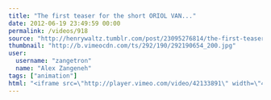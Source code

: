 ```yaml
---
title: "The first teaser for the short ORIOL VAN..."
date: 2012-06-19 23:49:59 00:00
permalink: /videos/918
source: "http://henrywaltz.tumblr.com/post/23095276814/the-first-teaser-for-the-short-oriol-vandela"
thumbnail: "http://b.vimeocdn.com/ts/292/190/292190654_200.jpg"
user:
  username: "zangetron"
  name: "Alex Zangeneh"
tags: ["animation"]
html: "<iframe src=\"http://player.vimeo.com/video/42133891\" width=\"400\" height=\"170\" frameborder=\"0\"></iframe>"
---
```


